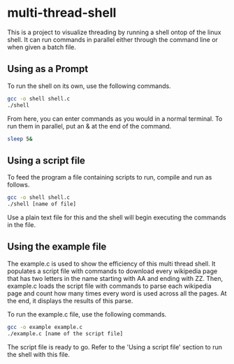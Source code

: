 # multi-thread-shell
This is a project to visualize threading by running a shell ontop of the linux shell. It can run commands in parallel either through the command line or when given a batch file.

## Using as a Prompt
To run the shell on its own, use the following commands.
```bash
gcc -o shell shell.c
./shell
```
From here, you can enter commands as you would in a normal terminal. To run them in parallel, put an & at the end of the command.
```bash
sleep 5&
```

## Using a script file
To feed the program a file containing scripts to run, compile and run as follows.
```bash
gcc -o shell shell.c
./shell [name of file]
```
Use a plain text file for this and the shell will begin executing the commands in the file.

## Using the example file
The example.c is used to show the efficiency of this multi thread shell. It populates a script file with commands to download every wikipedia page that has two letters in the name starting with AA and ending with ZZ. Then, example.c loads the script file with commands to parse each wikipedia page and count how many times every word is used across all the pages. At the end, it displays the results of this parse.

To run the example.c file, use the following commands.
```bash
gcc -o example example.c
./example.c [name of the script file]
```
The script file is ready to go. Refer to the 'Using a script file' section to run the shell with this file.

